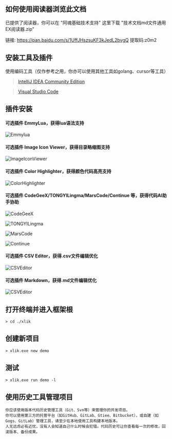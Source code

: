 ## 如何使用阅读器浏览此文档

已提供了阅读器，你可以在 "阿魂基础技术支持" 这里下载 "技术文档md文件通用EX阅读器.zip"

链接: https://pan.baidu.com/s/1UffJHszsuKF3kJedL2bvgQ 提取码:z0m2

## 安装工具及插件

使用编码工具（仅作参考之用，你亦可以使用其他工具如golang、cursor等工具）

> [IntelliJ IDEA Community Edition](https://www.jetbrains.com/idea/download/other.html)

> [Visual Studio Code](https://code.visualstudio.com/Download)

## 插件安装

#### 可选插件 EmmyLua，获得lua语法支持

![Emmylua](/ideEmmylua.jpg)

#### 可选插件 Image Icon Viewer，获得目录略缩图支持

![ImageIconViewer](/ideImageIconViewer.jpg)

#### 可选插件 Color Highlighter，获得颜色代码高亮支持

![ColorHighlighter](/ideColorHighlighter.jpg)

#### 可选插件 CodeGeeX/TONGYILingma/MarsCode/Continue 等，获得代码AI助手协助

![CodeGeeX](/ideCodeGeeX.jpg)

![TONGYILingma](/ideTONGYILingma.jpg)

![MarsCode](/ideMarsCode.jpg)

![Continue](/ideContinue.jpg)

#### 可选插件 CSV Editor，获得.csv文件编辑优化

![CSVEditor](/ideCSVEditor.jpg)

#### 可选插件 Markdown，获得.md文件编辑优化

![CSVEditor](/ideMarkdown.jpg)

## 打开终端并进入框架根

```
> cd ./xlik
```

## 创建新项目

```
> xlik.exe new demo
```

## 测试

```
> xlik.exe run demo -l
```

## 使用历史工具管理项目

```text
你应该使用版本代码历史管理工具（Git、Svn等）来管理你的开发项目。
你可以使用第三方的托管平台（如GitHub、GitLab、Gtiee、Bitbucket），或自建（如Gogs、GitLab）管理工具，请至少在本地使用工具构建本地版本。
人无远虑必有近忧，没有人会知道自己什么时候会犯错。代码历史可让你查看每一次的修改，回滚版本、备份成果。
```